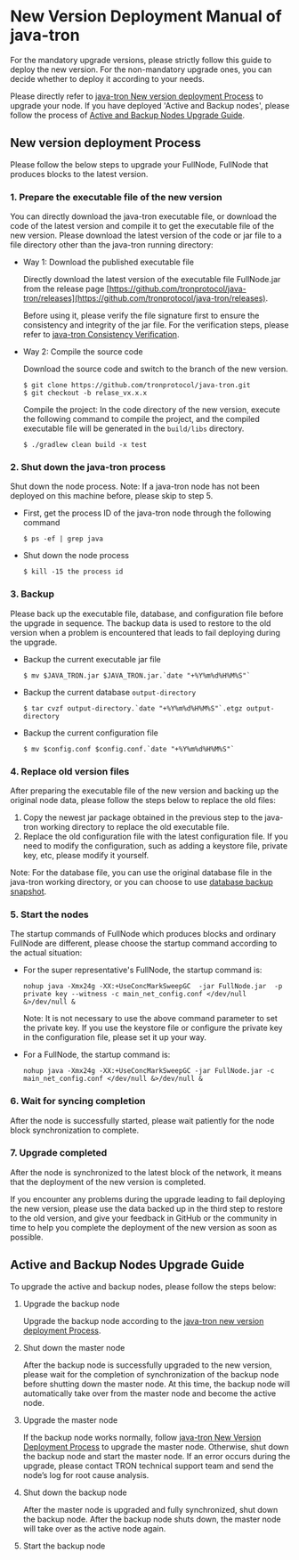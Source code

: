 # New Version Deployment Manual of java-tron
For the mandatory upgrade versions, please strictly follow this guide to deploy the new version. For the non-mandatory upgrade ones, you can decide whether to deploy it according to your needs. 

Please directly refer to [java-tron New version deployment Process](#new-version-deployment-process) to upgrade your node. If you have deployed 'Active and Backup nodes', please follow the process of [Active and Backup Nodes Upgrade Guide](#active-and-backup-nodes-upgrade-guide). 


## New version deployment Process
Please follow the below steps to upgrade your FullNode, FullNode that produces blocks to the latest version.

### 1. Prepare the executable file of the new version

You can directly download the java-tron executable file, or download the code of the latest version and compile it to get the executable file of the new version. Please download the latest version of the code or jar file to a file directory other than the java-tron running directory:

* Way 1: Download the published executable file
    
    Directly download the latest version of the executable file FullNode.jar from the release page [https://github.com/tronprotocol/java-tron/releases](https://github.com/tronprotocol/java-tron/releases).
    
    Before using it, please verify the file signature first to ensure the consistency and integrity of the jar file. For the verification steps, please refer to [java-tron Consistency Verification](https://tronprotocol.github.io/documentation-en/releases/signature_verification/).
    
    
* Way 2: Compile the source code
    
    Download the source code and switch to the branch of the new version.
    ```
    $ git clone https://github.com/tronprotocol/java-tron.git
    $ git checkout -b relase_vx.x.x
    ```
    
    Compile the project: In the code directory of the new version, execute the following command to compile the project, and the compiled executable file will be generated in the `build/libs` directory.
    ```
    $ ./gradlew clean build -x test
    ```
    

### 2. Shut down the java-tron process
Shut down the node process. Note: If a java-tron node has not been deployed on this machine before, please skip to step 5.

* First, get the process ID of the java-tron node through the following command
    ```
    $ ps -ef | grep java
    ```
    
* Shut down the node process
    ```
    $ kill -15 the process id
    ```


### 3. Backup
Please back up the executable file, database, and configuration file before the upgrade in sequence. The backup data is used to restore to the old version when a problem is encountered that leads to fail deploying during the upgrade.

* Backup the current executable jar file
    ```
    $ mv $JAVA_TRON.jar $JAVA_TRON.jar.`date "+%Y%m%d%H%M%S"`
    ```
* Backup the current database `output-directory`
    ```
    $ tar cvzf output-directory.`date "+%Y%m%d%H%M%S"`.etgz output-directory
    ```
* Backup the current configuration file
    ```
    $ mv $config.conf $config.conf.`date "+%Y%m%d%H%M%S"`
    ```


### 4. Replace old version files
After preparing the executable file of the new version and backing up the original node data, please follow the steps below to replace the old files:

1. Copy the newest jar package obtained in the previous step to the java-tron working directory to replace the old executable file.
2. Replace the old configuration file with the latest configuration file. If you need to modify the configuration, such as adding a keystore file, private key, etc, please modify it yourself.

Note: For the database file, you can use the original database file in the java-tron working directory, or you can choose to use [database backup snapshot](https://tronprotocol.github.io/documentation-en/using_javatron/backup_restore/#public-backup-data).


### 5. Start the nodes
The startup commands of FullNode which produces blocks and ordinary FullNode are different, please choose the startup command according to the actual situation:

* For the super representative's FullNode, the startup command is:
    ```
    nohup java -Xmx24g -XX:+UseConcMarkSweepGC  -jar FullNode.jar  -p  private key --witness -c main_net_config.conf </dev/null &>/dev/null &
    ```
    Note: It is not necessary to use the above command parameter to set the private key. If you use the keystore file or configure the private key in the configuration file, please set it up your way.

* For a FullNode, the startup command is:
    ```
    nohup java -Xmx24g -XX:+UseConcMarkSweepGC -jar FullNode.jar -c   main_net_config.conf </dev/null &>/dev/null &
    ```
             
### 6. Wait for syncing completion
After the node is successfully started, please wait patiently for the node block synchronization to complete.
### 7. Upgrade completed
After the node is synchronized to the latest block of the network, it means that the deployment of the new version is completed.

If you encounter any problems during the upgrade leading to fail deploying the new version, please use the data backed up in the third step to restore to the old version, and give your feedback in GitHub or the community in time to help you complete the deployment of the new version as soon as possible.


## Active and Backup Nodes Upgrade Guide
To upgrade the active and backup nodes, please follow the steps below:

1. Upgrade the backup node

    Upgrade the backup node according to the [java-tron new version deployment Process](#new-version-deployment-process).

2. Shut down the master node

    After the backup node is successfully upgraded to the new version, please wait for the completion of synchronization of the backup node before shutting down the master node. At this time, the backup node will automatically take over from the master node and become the active node.

3. Upgrade the master node

    If the backup node works normally, follow [java-tron New Version Deployment Process](#new-version-deployment-process) to upgrade the master node. Otherwise, shut down the backup node and start the master node. If an error occurs during the upgrade, please contact TRON technical support team and send the node’s log for root cause analysis.

4. Shut down the backup node

    After the master node is upgraded and fully synchronized, shut down the backup node. After the backup node shuts down, the master node will take over as the active node again.

5. Start the backup node
